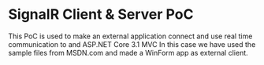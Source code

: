 # SignalR Client & Server PoC

This PoC is used to make an external application connect and use real time communication to and ASP.NET Core 3.1 MVC
In this case we have used the sample files from MSDN.com and made a WinForm app as external client.
